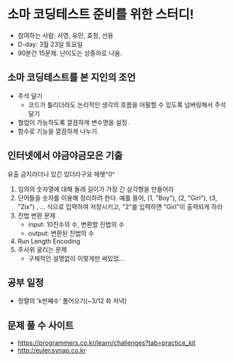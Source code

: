 # 소마 코딩테스트 준비를 위한 스터디!
- 참여하는 사람: 서영, 유민, 효정, 선용
- D-day: 3월 23일 토요일
- 90분간 15문제. 난이도는 상중하로 나옴.

## 소마 코딩테스트를 본 지인의 조언
- 주석 달기
  - 코드가 틀리더라도 논리적인 생각의 흐름을 어필할 수 있도록 넘버링해서 주석달기
- 협업이 가능하도록 깔끔하게 변수명을 설정.
- 함수로 기능을 깔끔하게 나누기.

## 인터넷에서 야금야금모은 기출
유출 금지라더니 있긴 있더라구요 헤헷^0^
1. 임의의 숫자열에 대해 둘레 길이가 가장 긴 삼각형을 만들어라
1. 단어들을 숫자를 이용해 정리하려 한다. 예를 들어, (1, "Boy"), (2, "Girl"), (3, "Zix") , ... 식으로 입력하여 저장시키고, "2"를 입력하면 "Girl"이 출력되게 하라
1. 진법 변환 문제
   - input: 10진수의 수, 변환할 진법의 수
    - output: 변환된 진법의 수
1. Run Length Encoding
1. 주사위 굴리는 문제
    - 구체적인 설명없이 이렇게만 써있었...
    
## 공부 일정
- 정렬의 'k번째수' 풀어오기(~3/12 화 저녁)
  
## 문제 풀 수 사이트
- https://programmers.co.kr/learn/challenges?tab=practice_kit
- http://euler.synap.co.kr

